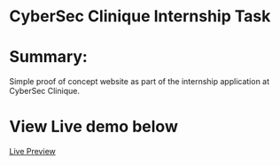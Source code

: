 # CyberSec Clinique Internship Task

# Summary:

Simple proof of concept website as part of the internship application at CyberSec Clinique.

# View Live demo below

[Live Preview](https://ethanpikedev.github.io/internship-task/)
